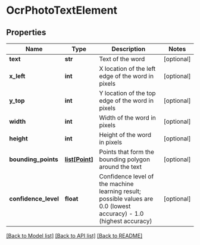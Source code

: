 # OcrPhotoTextElement

## Properties
Name | Type | Description | Notes
------------ | ------------- | ------------- | -------------
**text** | **str** | Text of the word | [optional] 
**x_left** | **int** | X location of the left edge of the word in pixels | [optional] 
**y_top** | **int** | Y location of the top edge of the word in pixels | [optional] 
**width** | **int** | Width of the word in pixels | [optional] 
**height** | **int** | Height of the word in pixels | [optional] 
**bounding_points** | [**list[Point]**](Point.md) | Points that form the bounding polygon around the text | [optional] 
**confidence_level** | **float** | Confidence level of the machine learning result; possible values are 0.0 (lowest accuracy) - 1.0 (highest accuracy) | [optional] 

[[Back to Model list]](../README.md#documentation-for-models) [[Back to API list]](../README.md#documentation-for-api-endpoints) [[Back to README]](../README.md)


